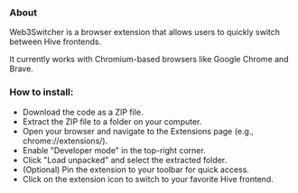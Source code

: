 ### About

Web3Switcher is a browser extension that allows users to quickly switch between Hive frontends.

It currently works with Chromium-based browsers like Google Chrome and Brave.

### How to install:

- Download the code as a ZIP file.
- Extract the ZIP file to a folder on your computer.
- Open your browser and navigate to the Extensions page (e.g., chrome://extensions/).
- Enable "Developer mode" in the top-right corner.
- Click "Load unpacked" and select the extracted folder.
- (Optional) Pin the extension to your toolbar for quick access.
- Click on the extension icon to switch to your favorite Hive frontend.